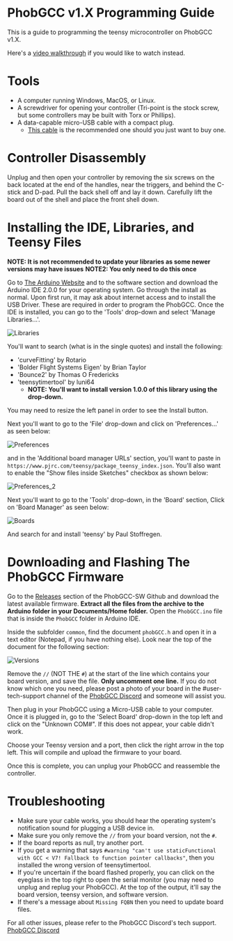 # PhobGCC v1.X Programming Guide

This is a guide to programming the teensy microcontroller on PhobGCC v1.X.

Here's a [video walkthrough](https://youtu.be/QWJy-NiV2nU) if you would like to watch instead.

# Tools

* A computer running Windows, MacOS, or Linux.
* A screwdriver for opening your controller (Tri-point is the stock screw, but some controllers may be built with Torx or Phillips).
* A data-capable micro-USB cable with a compact plug.
  * [This cable](https://www.amazon.com/gp/product/B093SWG63B) is the recommended one should you just want to buy one.

# Controller Disassembly

Unplug and then open your controller by removing the six screws on the back located at the end of the handles, near the triggers, and behind the C-stick and D-pad.
Pull the back shell off and lay it down.
Carefully lift the board out of the shell and place the front shell down.

# Installing the IDE, Libraries, and Teensy Files

**NOTE:  It is not recommended to update your libraries as some newer versions may have issues**
**NOTE2:  You only need to do this once**

Go to [The Arduino Website](https://www.arduino.cc/en/software) and to the software section and download the Arduino IDE 2.0.0 for your operating system.
Go through the install as normal.
Upon first run, it may ask about internet access and to install the USB Driver.
These are required in order to program the PhobGCC.
Once the IDE is installed, you can go to the 'Tools' drop-down and select 'Manage Libraries...'.

![Libraries](For_Users/Phob_Programming_Guide_Images/manage_libraries.png?raw=true)

You'll want to search (what is in the single quotes) and install the following:
* 'curveFitting' by Rotario
* 'Bolder Flight Systems Eigen' by Brian Taylor
* 'Bounce2' by Thomas O Fredericks
* 'teensytimertool' by luni64
  * **NOTE:  You'll want to install version 1.0.0 of this library using the drop-down.**

You may need to resize the left panel in order to see the Install button.

Next you'll want to go to the 'File' drop-down and click on 'Preferences...' as seen below:

![Preferences](For_Users/Phob_Programming_Guide_Images/preferences.png?raw=true)

and in the 'Additional board manager URLs' section, you'll want to paste in `https://www.pjrc.com/teensy/package_teensy_index.json`. You'll also want to enable the "Show files inside Sketches" checkbox as shown below:

![Preferences_2](For_Users/Phob_Programming_Guide_Images/preferences_2.png?raw=true)

Next you'll want to go to the 'Tools' drop-down, in the 'Board' section, Click on 'Board Manager' as seen below:

![Boards](For_Users/Phob_Programming_Guide_Images/board_manager.png?raw=true)

And search for and install 'teensy' by Paul Stoffregen.

# Downloading and Flashing The PhobGCC Firmware

Go to the [Releases](https://github.com/PhobGCC/PhobGCC-SW/releases) section of the PhobGCC-SW Github and download the latest available firmware.
**Extract all the files from the archive to the Arduino folder in your Documents/Home folder.**
Open the `PhobGCC.ino` file that is inside the `PhobGCC` folder in Arduino IDE.

Inside the subfolder `common`, find the document `phobGCC.h` and open it in a text editor (Notepad, if you have nothing else).
Look near the top of the document for the following section:

![Versions](For_Users/Phob_Programming_Guide_Images/phob_versions_v0.26.png?raw=true)

Remove the `//` (NOT THE `#`) at the start of the line which contains your board version, and save the file.
**Only uncomment one line.**
If you do not know which one you need, please post a photo of your board in the #user-tech-support channel of the [PhobGCC Discord](https://discord.gg/yrpUu7mgzm) and someone will assist you.

Then plug in your PhobGCC using a Micro-USB cable to your computer.
Once it is plugged in, go to the 'Select Board' drop-down in the top left and click on the "Unknown COM#".
If this does not appear, your cable didn't work.

Choose your Teensy version and a port, then click the right arrow in the top left.
This will compile and upload the firmware to your board.

Once this is complete, you can unplug your PhobGCC and reassemble the controller.

# Troubleshooting

* Make sure your cable works, you should hear the operating system's notification sound for plugging a USB device in.
* Make sure you only remove the `//` from your board version, not the `#`.
* If the board reports as null, try another port.
* If you get a warning that says `#warning "can't use staticFunctional with GCC < V7! Fallback to function pointer callbacks"`, then you installed the wrong version of teensytimertool.
* If you're uncertain if the board flashed properly, you can click on the eyeglass in the top right to open the serial monitor (you may need to unplug and replug your PhobGCC). At the top of the output, it'll say the board version, teensy version, and software version.
* If there's a message about `Missing FQBN` then you need to update board files.

For all other issues, please refer to the PhobGCC Discord's tech support.
[PhobGCC Discord](https://discord.gg/yrpUu7mgzm)
